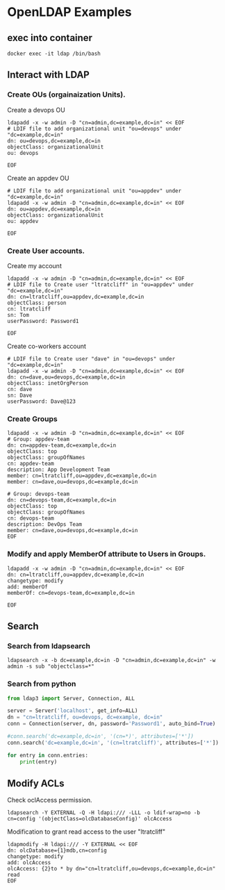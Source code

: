 # OpenLDAP Examples

## exec into container
```shell
docker exec -it ldap /bin/bash
```
## Interact with LDAP

### Create OUs (orgainaization Units).

Create a devops OU
```shell
ldapadd -x -w admin -D "cn=admin,dc=example,dc=in" << EOF
# LDIF file to add organizational unit "ou=devops" under "dc=example,dc=in"
dn: ou=devops,dc=example,dc=in
objectClass: organizationalUnit
ou: devops

EOF
```

Create an appdev OU
```shell
# LDIF file to add organizational unit "ou=appdev" under "dc=example,dc=in"
ldapadd -x -w admin -D "cn=admin,dc=example,dc=in" << EOF
dn: ou=appdev,dc=example,dc=in
objectClass: organizationalUnit
ou: appdev

EOF
```


### Create User accounts.

Create my account
```shell
ldapadd -x -w admin -D "cn=admin,dc=example,dc=in" << EOF
# LDIF file to Create user "ltratcliff" in "ou=appdev" under "dc=example,dc=in"
dn: cn=ltratcliff,ou=appdev,dc=example,dc=in
objectClass: person
cn: ltratcliff
sn: Tom
userPassword: Password1

EOF
```

Create co-workers account
```shell
# LDIF file to Create user "dave" in "ou=devops" under "dc=example,dc=in"
ldapadd -x -w admin -D "cn=admin,dc=example,dc=in" << EOF
dn: cn=dave,ou=devops,dc=example,dc=in
objectClass: inetOrgPerson
cn: dave
sn: Dave
userPassword: Dave@123
```


### Create Groups
```shell
ldapadd -x -w admin -D "cn=admin,dc=example,dc=in" << EOF
# Group: appdev-team
dn: cn=appdev-team,dc=example,dc=in
objectClass: top
objectClass: groupOfNames
cn: appdev-team
description: App Development Team
member: cn=ltratcliff,ou=appdev,dc=example,dc=in
member: cn=dave,ou=devops,dc=example,dc=in

# Group: devops-team
dn: cn=devops-team,dc=example,dc=in
objectClass: top
objectClass: groupOfNames
cn: devops-team
description: DevOps Team
member: cn=dave,ou=devops,dc=example,dc=in
EOF
```


### Modify and apply MemberOf attribute to Users in Groups.
```shell
ldapadd -x -w admin -D "cn=admin,dc=example,dc=in" << EOF
dn: cn=ltratcliff,ou=appdev,dc=example,dc=in
changetype: modify
add: memberOf
memberOf: cn=devops-team,dc=example,dc=in

EOF
```



## Search

### Search from ldapsearch
```shell
ldapsearch -x -b dc=example,dc=in -D "cn=admin,dc=example,dc=in" -w admin -s sub "objectclass=*"
```

### Search from python
```python
from ldap3 import Server, Connection, ALL

server = Server('localhost', get_info=ALL)
dn = "cn=ltratcliff, ou=devops, dc=example, dc=in"
conn = Connection(server, dn, password='Password1', auto_bind=True)

#conn.search('dc=example,dc=in', '(cn=*)', attributes=['*'])
conn.search('dc=example,dc=in', '(cn=ltratcliff)', attributes=['*'])

for entry in conn.entries:
    print(entry)
```

## Modify ACLs
Check oclAccess permission.
```shell
ldapsearch -Y EXTERNAL -Q -H ldapi:/// -LLL -o ldif-wrap=no -b cn=config '(objectClass=olcDatabaseConfig)' olcAccess
```

Modification to grant read access to the user "ltratcliff"
```shell
ldapmodify -H ldapi:/// -Y EXTERNAL << EOF
dn: olcDatabase={1}mdb,cn=config
changetype: modify
add: olcAccess
olcAccess: {2}to * by dn="cn=ltratcliff,ou=devops,dc=example,dc=in" read
EOF
```